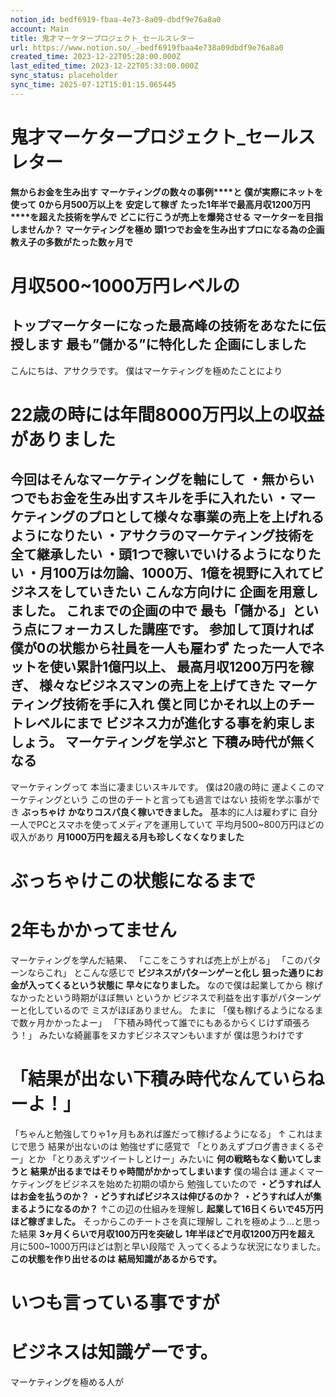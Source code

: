 ```yaml
---
notion_id: bedf6919-fbaa-4e73-8a09-dbdf9e76a8a0
account: Main
title: 鬼才マーケタープロジェクト_セールスレター
url: https://www.notion.so/_-bedf6919fbaa4e738a09dbdf9e76a8a0
created_time: 2023-12-22T05:28:00.000Z
last_edited_time: 2023-12-22T05:33:00.000Z
sync_status: placeholder
sync_time: 2025-07-12T15:01:15.065445
---
```

# 鬼才マーケタープロジェクト_セールスレター

**無からお金を生み出す**
**マーケティングの数々の事例****と**
**僕が実際にネットを使って**
**0から月500万以上を**
**安定して稼ぎ**
**たった1年半で最高月収1200万円****を超えた技術を学んで**
**どこに行こうが売上を爆発させる**
**マーケターを目指しませんか？**
**マーケティングを極め**
**頭1つでお金を生み出すプロになる為の企画**
**教え子の多数がたった数ヶ月で**
# 月収500~1000万円レベルの
**トップマーケターになった最高峰の技術をあなたに伝授します**
最も”儲かる”に特化した
企画にしました
---
こんにちは、アサクラです。
僕はマーケティングを極めたことにより
# 22歳の時には年間8000万円以上の収益がありました
今回はそんなマーケティングを軸にして
**・無からいつでもお金を生み出すスキルを手に入れたい**
**・マーケティングのプロとして様々な事業の売上を上げれるようになりたい**
**・アサクラのマーケティング技術を全て継承したい**
**・頭1つで稼いでいけるようになりたい**
**・月100万は勿論、1000万、1億を視野に入れてビジネスをしていきたい**
こんな方向けに
企画を用意しました。
これまでの企画の中で
**最も「儲かる」という点にフォーカスした講座です。**
参加して頂ければ
**僕が0の状態から社員を一人も雇わず**
**たった一人でネットを使い累計1億円以上、**
**最高月収1200万円を稼ぎ、**
**様々なビジネスマンの売上を上げてきた**
**マーケティング技術を手に入れ**
僕と同じかそれ以上のチートレベルにまで
ビジネス力が進化する事を約束しましょう。
マーケティングを学ぶと
下積み時代が無くなる
---
マーケティングって
本当に凄まじいスキルです。
僕は20歳の時に
運よくこのマーケティングという
この世のチートと言っても過言ではない
技術を学ぶ事ができ
**ぶっちゃけ**
**かなりコスパ良く稼いできました。**
基本的に人は雇わずに
自分一人でPCとスマホを使ってメディアを運用していて
平均月500~800万円ほどの収入があり
**月1000万円を超える月も珍しくなくなりました**
# ぶっちゃけこの状態になるまで
# 2年もかかってません
マーケティングを学んだ結果、
「ここをこうすれば売上が上がる」
「このパターンならこれ」
とこんな感じで
**ビジネスがパターンゲーと化し**
**狙った通りにお金が入ってくるという状態に**
**早々になりました。**
なので僕は起業してから
稼げなかったという時期がほぼ無い
というか
ビジネスで利益を出す事がパターンゲーと化しているので
ミスがほぼありません。
たまに
「僕も稼げるようになるまで数ヶ月かかったよー」
「下積み時代って誰でにもあるからくじけず頑張ろう！」
みたいな綺麗事をヌカすビジネスマンもいますが
僕は思うわけです
# 「結果が出ない下積み時代なんていらねーよ！」
「ちゃんと勉強してりゃ1ヶ月もあれば誰だって稼げるようになる」
↑
これはまじで思う
結果が出ないのは
勉強せずに感覚で
「とりあえずブログ書きまくるぞー」とか
「とりあえずツイートしとけー」みたいに
**何の戦略もなく動いてしまうと**
**結果が出るまではそりゃ時間がかかってしまいます**
僕の場合は
運よくマーケティングをビジネスを始めた初期の頃から
勉強していたので
**・どうすれば人はお金を払うのか？**
**・どうすればビジネスは伸びるのか？**
**・どうすれば人が集まるようになるのか？**
↑この辺の仕組みを理解し
**起業して16日くらいで45万円ほど稼ぎました。**
そっからこのチートさを真に理解し
これを極めよう…と思った結果
**3ヶ月くらいで月収100万円を突破し**
**1年半ほどで月収1200万円を超え**
月に500~1000万円ほどは割と早い段階で
入ってくるような状況になりました。
**この状態を作り出せるのは**
**結局知識があるからです。**
# いつも言っている事ですが
# ビジネスは知識ゲーです。
マーケティングを極める人が